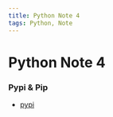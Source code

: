 ```yaml
---
title: Python Note 4
tags: Python, Note
---
```

# Python Note 4

### Pypi & Pip
+ [pypi](https://pypi.org/)